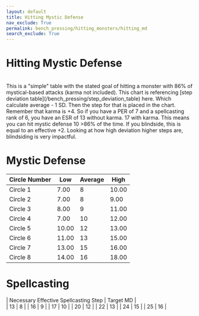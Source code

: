 ```yaml
---
layout: default
title: Hitting Mystic Defense
nav_exclude: True
permalink: bench_pressing/hitting_monsters/hitting_md
search_exclude: True
---
```

# Hitting Mystic Defense

<br>
This is a "simple" table with the stated goal of hitting a monster with 86% of mystical-based attacks (karma not included). This chart is referencing [step deviation table](/bench_pressing/step_deviation_table) here. Which calculate average - 1 SD. Then the step for that is placed in the chart.
<br>
Remember that karma is +4. So if you have a PER of 7 and a spellcasting rank of 6, you have an ESR of 13 without karma. 17 with karma. This means you can hit mystic defense 10 >86% of the time. If you blindside, this is equal to an effective +2. Looking at how high deviation higher steps are, blindsiding is very impactful.
<br>


# Mystic Defense

| Circle Number | Low  | Average  | High  |
|---------------|------|----------|-------|
| Circle 1      | 7.00 |  8       | 10.00 |
| Circle 2      | 7.00 |  8       | 9.00  |
| Circle 3      | 8.00 |  9       | 11.00 | 
| Circle 4      | 7.00 |  10      | 12.00 |
| Circle 5      | 10.00|  12      | 13.00 |
| Circle 6      | 11.00|  13      | 15.00 |
| Circle 7      | 13.00|  15      | 16.00 |
| Circle 8      | 14.00|  16      | 18.00 |

# Spellcasting

| Necessary Effective Spellcasting Step | Target MD |  
|  13 | 8  | 
|  16 | 9  |
|  17 | 10 |
|  20 | 12 |
|  22 | 13 |
|  24 | 15 |
|  25 | 16 |